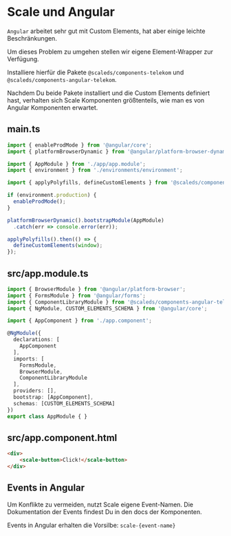 # Scale und Angular

`Angular` arbeitet sehr gut mit Custom Elements, hat aber einige leichte Beschränkungen.

Um dieses Problem zu umgehen stellen wir eigene Element-Wrapper zur Verfügung.

Installiere hierfür die Pakete `@scaleds/components-telekom` und `@scaleds/components-angular-telekom`.

Nachdem Du beide Pakete installiert und die Custom Elements definiert hast, verhalten sich Scale Komponenten größtenteils, wie man es von Angular Komponenten erwartet.

## main.ts

```javascript
import { enableProdMode } from '@angular/core';
import { platformBrowserDynamic } from '@angular/platform-browser-dynamic';

import { AppModule } from './app/app.module';
import { environment } from './environments/environment';

import { applyPolyfills, defineCustomElements } from '@scaleds/components-telekom/loader';

if (environment.production) {
  enableProdMode();
}

platformBrowserDynamic().bootstrapModule(AppModule)
  .catch(err => console.error(err));

applyPolyfills().then(() => {
  defineCustomElements(window);
});
```

## src/app.module.ts

```typescript
import { BrowserModule } from '@angular/platform-browser';
import { FormsModule } from '@angular/forms';
import { ComponentLibraryModule } from '@scaleds/components-angular-telekom';
import { NgModule, CUSTOM_ELEMENTS_SCHEMA } from '@angular/core';

import { AppComponent } from './app.component';

@NgModule({
  declarations: [
    AppComponent
  ],
  imports: [
    FormsModule,
    BrowserModule,
    ComponentLibraryModule
  ],
  providers: [],
  bootstrap: [AppComponent],
  schemas: [CUSTOM_ELEMENTS_SCHEMA]
})
export class AppModule { }

```

## src/app.component.html
```html
<div>
    <scale-button>Click!</scale-button>
</div>
```

## Events in Angular

Um Konflikte zu vermeiden, nutzt Scale eigene Event-Namen. Die Dokumentation der Events findest Du in den docs der Komponenten.

Events in Angular erhalten die Vorsilbe: `scale-{event-name}`